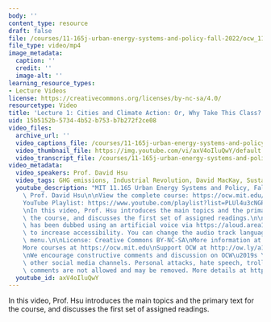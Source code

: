 ```yaml
---
body: ''
content_type: resource
draft: false
file: /courses/11-165j-urban-energy-systems-and-policy-fall-2022/ocw_11165_lecture01_2202sep07_360p_16_9.mp4
file_type: video/mp4
image_metadata:
  caption: ''
  credit: ''
  image-alt: ''
learning_resource_types:
- Lecture Videos
license: https://creativecommons.org/licenses/by-nc-sa/4.0/
resourcetype: Video
title: 'Lecture 1: Cities and Climate Action: Or, Why Take This Class?'
uid: 15b5152b-5734-4b52-b753-b7b272f2ce08
video_files:
  archive_url: ''
  video_captions_file: /courses/11-165j-urban-energy-systems-and-policy-fall-2022/1yHUnqYtd2dW1OMLvxk6K1raiuiewGISO_transcript.webvtt
  video_thumbnail_file: https://img.youtube.com/vi/axV4oIluQwY/default.jpg
  video_transcript_file: /courses/11-165j-urban-energy-systems-and-policy-fall-2022/1yHUnqYtd2dW1OMLvxk6K1raiuiewGISO_transcript.pdf
video_metadata:
  video_speakers: Prof. David Hsu
  video_tags: GHG emissions, Industrial Revolution, David MacKay, Sustainable Energy
  youtube_description: "MIT 11.165 Urban Energy Systems and Policy, Fall 2022\nInstructor:\
    \ Prof. David Hsu\n\nView the complete course: https://ocw.mit.edu/courses/urban-energy-systems-and-policy-fall-2022/\n\
    YouTube Playlist: https://www.youtube.com/playlist?list=PLUl4u3cNGP63SEOB1q95TFs0hwyf1d7BG\n\
    \nIn this video, Prof. Hsu introduces the main topics and the primary text for\
    \ the course, and discusses the first set of assigned readings.\n\nThis video\
    \ has been dubbed using an artificial voice via https://aloud.area120.google.com\
    \ to increase accessibility. You can change the audio track language in the Settings\
    \ menu.\n\nLicense: Creative Commons BY-NC-SA\nMore information at https://ocw.mit.edu/terms\n\
    More courses at https://ocw.mit.edu\nSupport OCW at http://ow.ly/a1If50zVRlQ\n\
    \nWe encourage constructive comments and discussion on OCW\u2019s YouTube and\
    \ other social media channels. Personal attacks, hate speech, trolling, and inappropriate\
    \ comments are not allowed and may be removed. More details at https://ocw.mit.edu/comments.\n"
  youtube_id: axV4oIluQwY
---
```

In this video, Prof. Hsu introduces the main topics and the primary text for the course, and discusses the first set of assigned readings.